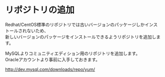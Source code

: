 # リポジトリの追加
Redhat/CentOS標準のリポジトリでは古いバージョンのパッケージしかインストールされないため、  
新しいバージョンのパッケージをインストールできるようリポジトリを追加します。  

MySQLよりコミュニティエディション用のリポジトリを追加します。  
Oracleアカウントより事前に入手しておきます。  

http://dev.mysql.com/downloads/repo/yum/
